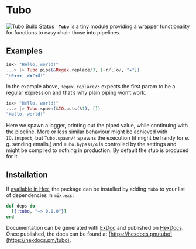 # Tubo

[![Tubo Build Status](https://travis-ci.org/am-kantox/tubo.svg?branch=master)](https://travis-ci.org/am-kantox/tubo)  
**`Tubo`** is a tiny module providing a wrapper functionality for functions
to easy chain those into pipelines.

## Examples

```elixir
iex> "Hello, world!"
...> |> Tubo.pipe(&Regex.replace/3, [~r/l|o/, "★"])
"He★★★, w★r★d!"
```

In the example above, `Regex.replace/3` expects the first param to be a regular
expression and that’s why plain piping won’t work.

```elixir
iex> "Hello, world!"
...> |> Tubo.spawn(&IO.puts(&1), [])
"Hello, world!"
```

Here we spawn a logger, printing out the piped value, while continuing with the
pipeline. More or less similar behaviour might be achieved with `IO.inspect`,
but `Tubo.spawn/4` spawns the execution (it might be handy for e. g. sending
emails,) and `Tubo.bypass/4` is controlled by the settings and might be compiled
to nothing in production. By default the stub is produced for it.

## Installation

If [available in Hex](https://hex.pm/docs/publish), the package can be installed
by adding `tubo` to your list of dependencies in `mix.exs`:

```elixir
def deps do
  [{:tubo, "~> 0.1.0"}]
end
```

Documentation can be generated with [ExDoc](https://github.com/elixir-lang/ex_doc)
and published on [HexDocs](https://hexdocs.pm). Once published, the docs can
be found at [https://hexdocs.pm/tubo](https://hexdocs.pm/tubo).
